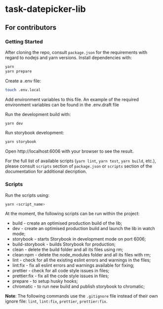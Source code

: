 # task-datepicker-lib

## For contributors

### Getting Started

After cloning the repo, consult `package.json` for the requirements with regard to nodejs and yarn versions.
Install dependencies with:

```bash
yarn
yarn prepare
```

Create a .env file:

```bash
touch .env.local
```

Add environment variables to this file. An example of the required environment variables can be found in the .env.draft file

Run the development build with:

```bash
yarn dev
```

Run storybook development:

```bash
yarn storybook
```

Open http://localhost:6006 with your browser to see the result.

For the full list of available scripts (`yarn lint`, `yarn test`, `yarn build`, etc.), please consult `scripts` section of `package.json` or `scripts` section of the documentation for additional decription.

### Scripts

Run the scripts using:

```bash
yarn <script_name>
```

At the moment, the following scripts can be run within the project:

- build - create an optimised production build of the lib;
- dev - create an optimised production build and launch the lib in watch mode;
- storybook - starts Storybook in development mode on port 6006;
- build-storybook - builds Storybook for production;
- clean - delete the build folder and all its files using rm;
- clean:npm - delete the node_modules folder and all its files with rm;
- lint - check for all the existing eslint errors and warnings in the files;
- lint:fix - fix all eslint errors and warnings available for fixing;
- prettier - check for all code style issues in files;
- prettier:fix - fix all the code style issues in files;
- prepare - to setup husky hooks;
- chromatic - to run new build and publish storybook to chromatic;

**Note**: The following commands use the `.gitignore` file instead of their own ignore file: `lint`, `lint:fix`, `prettier`, `prettier:fix`.

